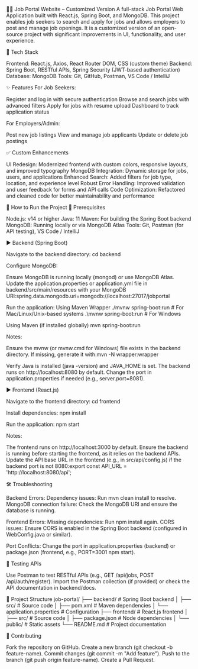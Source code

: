 🧑‍💼 Job Portal Website – Customized Version
A full-stack Job Portal Web Application built with React.js, Spring Boot, and MongoDB. This project enables job seekers to search and apply for jobs and allows employers to post and manage job openings. It is a customized version of an open-source project with significant improvements in UI, functionality, and user experience.

🔧 Tech Stack

Frontend: React.js, Axios, React Router DOM, CSS (custom theme)
Backend: Spring Boot, RESTful APIs, Spring Security (JWT-based authentication)
Database: MongoDB
Tools: Git, GitHub, Postman, VS Code / IntelliJ


✨ Features
For Job Seekers:

Register and log in with secure authentication
Browse and search jobs with advanced filters
Apply for jobs with resume upload
Dashboard to track application status

For Employers/Admin:

Post new job listings
View and manage job applicants
Update or delete job postings


✅ Custom Enhancements

UI Redesign: Modernized frontend with custom colors, responsive layouts, and improved typography
MongoDB Integration: Dynamic storage for jobs, users, and applications
Enhanced Search: Added filters for job type, location, and experience level
Robust Error Handling: Improved validation and user feedback for forms and API calls
Code Optimization: Refactored and cleaned code for better maintainability and performance




🚀 How to Run the Project
🔧 Prerequisites

Node.js: v14 or higher
Java: 11
Maven: For building the Spring Boot backend
MongoDB: Running locally or via MongoDB Atlas
Tools: Git, Postman (for API testing), VS Code / IntelliJ


▶️ Backend (Spring Boot)

Navigate to the backend directory:
cd backend


Configure MongoDB:

Ensure MongoDB is running locally (mongod) or use MongoDB Atlas.
Update the application.properties or application.yml file in backend/src/main/resources with your MongoDB URI:spring.data.mongodb.uri=mongodb://localhost:27017/jobportal




Run the application:
Using Maven Wrapper
./mvnw spring-boot:run   # For Mac/Linux/Unix-based systems
.\mvnw spring-boot:run   # For Windows

Using Maven (if installed globally)
mvn spring-boot:run


Notes:

Ensure the mvnw (or mvnw.cmd for Windows) file exists in the backend directory. If missing, generate it with:mvn -N wrapper:wrapper


Verify Java is installed (java -version) and JAVA_HOME is set.
The backend runs on http://localhost:8080 by default. Change the port in application.properties if needed (e.g., server.port=8081).




▶️ Frontend (React.js)

Navigate to the frontend directory:
cd frontend


Install dependencies:
npm install


Run the application:
npm start


Notes:

The frontend runs on http://localhost:3000 by default.
Ensure the backend is running before starting the frontend, as it relies on the backend APIs.
Update the API base URL in the frontend (e.g., in src/api/config.js) if the backend port is not 8080:export const API_URL = 'http://localhost:8080/api';






🛠️ Troubleshooting

Backend Errors:
Dependency issues: Run mvn clean install to resolve.
MongoDB connection failure: Check the MongoDB URI and ensure the database is running.


Frontend Errors:
Missing dependencies: Run npm install again.
CORS issues: Ensure CORS is enabled in the Spring Boot backend (configured in WebConfig.java or similar).


Port Conflicts: Change the port in application.properties (backend) or package.json (frontend, e.g., PORT=3001 npm start).


🧪 Testing APIs

Use Postman to test RESTful APIs (e.g., GET /api/jobs, POST /api/auth/register).
Import the Postman collection (if provided) or check the API documentation in backend/docs.


📂 Project Structure
job-portal/
├── backend/                # Spring Boot backend
│   ├── src/               # Source code
│   ├── pom.xml            # Maven dependencies
│   └── application.properties  # Configuration
├── frontend/               # React.js frontend
│   ├── src/               # Source code
│   ├── package.json       # Node dependencies
│   └── public/            # Static assets
└── README.md              # Project documentation


🤝 Contributing

Fork the repository on GitHub.
Create a new branch (git checkout -b feature-name).
Commit changes (git commit -m "Add feature").
Push to the branch (git push origin feature-name).
Create a Pull Request.

